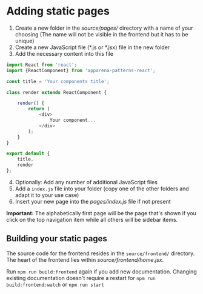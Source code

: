 # Adding static pages

1. Create a new folder in the *source/pages/* directory with a name of
   your choosing (The name will not be visible in the frontend but it
   has to be unique)
2. Create a new JavaScript file (*.js or *.jsx) file in the new folder
3. Add the necessary content into this file
```javascript
import React from 'react';
import {ReactComponent} from 'apparena-patterns-react';

const title = 'Your components title';

class render extends ReactComponent {

    render() {
        return (
            <div>
                Your component...
            </div>
        );
    }
}

export default {
    title,
    render
};
```

4. Optionally: Add any number of additional JavaScript files
5. Add a `index.js` file into your folder (copy one of the other folders
   and adapt it to your use case)
6. Insert your new page into the *pages/index.js* file if not present

**Important:** The alphabetically first page will be the page that's
shown if you click on the top navigation item while all others will be
sidebar items.

## Building your static pages

The source code for the frontend resides in the `source/frontend/`
directory. The heart of the frontend lies within
*source/frontend/home.jsx*.

Run `npm run build:frontend` again if you add new documentation.
Changing existing documentation doesn't require a restart for `npm run
build:frontend:watch` or `npm run start`

